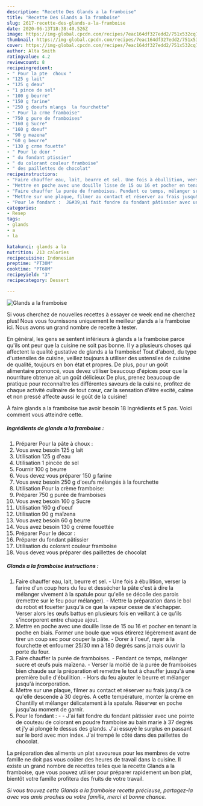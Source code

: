```yaml
---
description: "Recette Des Glands a la framboise"
title: "Recette Des Glands a la framboise"
slug: 2617-recette-des-glands-a-la-framboise
date: 2020-06-13T18:38:40.526Z
image: https://img-global.cpcdn.com/recipes/7eac164df327edd2/751x532cq70/glands-a-la-framboise-photo-principale-de-la-recette.jpg
thumbnail: https://img-global.cpcdn.com/recipes/7eac164df327edd2/751x532cq70/glands-a-la-framboise-photo-principale-de-la-recette.jpg
cover: https://img-global.cpcdn.com/recipes/7eac164df327edd2/751x532cq70/glands-a-la-framboise-photo-principale-de-la-recette.jpg
author: Alta Smith
ratingvalue: 4.2
reviewcount: 8
recipeingredient:
- " Pour la pte  choux "
- "125 g lait"
- "125 g deau"
- "1 pince de sel"
- "100 g beurre"
- "150 g farine"
- "250 g doeufs mlangs  la fourchette"
- " Pour la crme framboise"
- "750 g pure de framboises"
- "160 g Sucre"
- "160 g doeuf"
- "90 g mazena"
- "60 g beurre"
- "130 g crme fouette"
- " Pour le dcor "
- " du fondant ptissier"
- " du colorant couleur framboise"
- " des paillettes de chocolat"
recipeinstructions:
- "Faire chauffer eau, lait, beurre et sel. Une fois à ébullition, verser la farine d&#39;un coup hors du feu et dessécher la pâte c&#39;est à dire la mélanger vivement à la spatule pour qu&#39;elle se décolle des parois (remettre sur le feu pour mélanger). Mettre la préparation dans le bol du robot et fouetter jusqu&#39;à ce que la vapeur cesse de s&#39;échapper. Verser alors les œufs battus en plusieurs fois en veillant à ce qu&#39;ils s&#39;incorporent entre chaque ajout."
- "Mettre en poche avec une douille lisse de 15 ou 16 et pocher en tenant la poche en biais. Former une boule que vous étirerez légèrement avant de tirer un coup sec pour couper la pâte. Dorer à l&#39;oeuf, rayer à la fourchette et enfourner 25/30 mn à 180 degrés sans jamais ouvrir la porte du four."
- "Faire chauffer la purée de framboises. Pendant ce temps, mélanger sucre et œufs puis maïzena. Verser la moitié de la purée de framboises bien chaude sur la préparation et remettre le tout à chauffer jusqu&#39;à une première bulle d&#39;ébullition. Hors du feu ajouter le beurre et mélanger jusqu&#39;à incorporation."
- "Mettre sur une plaque, filmer au contact et réserver au frais jusqu&#39;à ce qu&#39;elle descende à 30 degrés. A cette température, monter la crème en Chantilly et mélanger délicatement à la spatule. Réserver en poche jusqu&#39;au moment de garnir."
- "Pour le fondant :  J&#39;ai fait fondre du fondant pâtissier avec une pointe de couteau de colorant en poudre framboise au bain marie à 37 degrés et j&#39;y ai plongé le dessus des glands. J&#39;ai essuyé le surplus en passant sur le bord avec mon index. J&#39;ai trempé le côté dans des paillettes de chocolat."
categories:
- Resep
tags:
- glands
- a
- la

katakunci: glands a la 
nutrition: 213 calories
recipecuisine: Indonesian
preptime: "PT30M"
cooktime: "PT60M"
recipeyield: "3"
recipecategory: Dessert

---
```



![Glands a la framboise](https://img-global.cpcdn.com/recipes/7eac164df327edd2/751x532cq70/glands-a-la-framboise-photo-principale-de-la-recette.jpg)

Si vous cherchez de nouvelles recettes à essayer ce week end ne cherchez plus! Nous vous fournissons uniquement le meilleur glands a la framboise ici. Nous avons un grand nombre de recette à tester.

En général, les gens se sentent inférieurs à glands a la framboise parce qu'ils ont peur que la cuisine ne soit pas bonne. Il y a plusieurs choses qui affectent la qualité gustative de glands a la framboise! Tout d'abord, du type d'ustensiles de cuisine, veillez toujours à utiliser des ustensiles de cuisine de qualité, toujours en bon état et propres. De plus, pour un goût alimentaire prononcé, vous devez utiliser beaucoup d'épices pour que la nourriture obtenue ait un goût délicieux De plus, prenez beaucoup de pratique pour reconnaître les différentes saveurs de la cuisine, profitez de chaque activité culinaire de tout cœur, car la sensation d'être excité, calme et non pressé affecte aussi le goût de la cuisine!

<!--inarticleads1-->

À faire glands a la framboise tue avoir besoin 18 Ingrédients et 5 pas. Voici comment vous atteindre cette.

##### Ingrédients de glands a la framboise :

1. Préparer  Pour la pâte à choux :
1. Vous avez besoin 125 g lait
1. Utilisation 125 g d&#39;eau
1. Utilisation 1 pincée de sel
1. Fournir 100 g beurre
1. Vous devez vous préparer 150 g farine
1. Vous avez besoin 250 g d&#39;oeufs mélangés à la fourchette
1. Utilisation  Pour la crème framboise:
1. Préparer 750 g purée de framboises
1. Vous avez besoin 160 g Sucre
1. Utilisation 160 g d&#39;oeuf
1. Utilisation 90 g maïzena
1. Vous avez besoin 60 g beurre
1. Vous avez besoin 130 g crème fouettée
1. Préparer  Pour le décor :
1. Préparer  du fondant pâtissier
1. Utilisation  du colorant couleur framboise
1. Vous devez vous préparer  des paillettes de chocolat




<!--inarticleads2-->

##### Glands a la framboise instructions :

1. Faire chauffer eau, lait, beurre et sel. - Une fois à ébullition, verser la farine d&#39;un coup hors du feu et dessécher la pâte c&#39;est à dire la mélanger vivement à la spatule pour qu&#39;elle se décolle des parois (remettre sur le feu pour mélanger). - Mettre la préparation dans le bol du robot et fouetter jusqu&#39;à ce que la vapeur cesse de s&#39;échapper. Verser alors les œufs battus en plusieurs fois en veillant à ce qu&#39;ils s&#39;incorporent entre chaque ajout.
1. Mettre en poche avec une douille lisse de 15 ou 16 et pocher en tenant la poche en biais. Former une boule que vous étirerez légèrement avant de tirer un coup sec pour couper la pâte. - Dorer à l&#39;oeuf, rayer à la fourchette et enfourner 25/30 mn à 180 degrés sans jamais ouvrir la porte du four.
1. Faire chauffer la purée de framboises. - Pendant ce temps, mélanger sucre et œufs puis maïzena. - Verser la moitié de la purée de framboises bien chaude sur la préparation et remettre le tout à chauffer jusqu&#39;à une première bulle d&#39;ébullition. - Hors du feu ajouter le beurre et mélanger jusqu&#39;à incorporation.
1. Mettre sur une plaque, filmer au contact et réserver au frais jusqu&#39;à ce qu&#39;elle descende à 30 degrés. A cette température, monter la crème en Chantilly et mélanger délicatement à la spatule. Réserver en poche jusqu&#39;au moment de garnir.
1. Pour le fondant : -  - J&#39;ai fait fondre du fondant pâtissier avec une pointe de couteau de colorant en poudre framboise au bain marie à 37 degrés et j&#39;y ai plongé le dessus des glands. J&#39;ai essuyé le surplus en passant sur le bord avec mon index. J&#39;ai trempé le côté dans des paillettes de chocolat.




<!--inarticleads1-->

<p>
La préparation des aliments un plat savoureux pour les membres de votre famille ne doit pas vous coûter des heures de travail dans la cuisine. Il existe un grand nombre de recettes telles que la recette Glands a la framboise, que vous pouvez utiliser pour préparer rapidement un bon plat, bientôt votre famille profitera des fruits de votre travail.
</p>

<p>
<i>Si vous trouvez cette Glands a la framboise recette précieuse, partagez-la avec vos amis proches ou votre famille, merci et bonne chance.</i>
</p>
